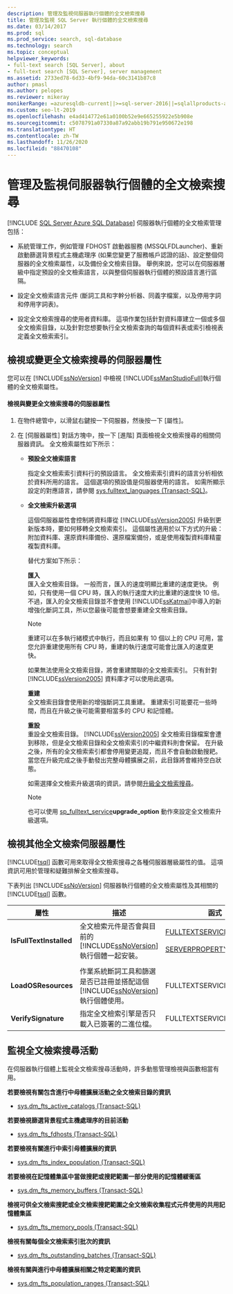```yaml
---
description: 管理及監視伺服器執行個體的全文檢索搜尋
title: 管理及監視 SQL Server 執行個體的全文檢索搜尋
ms.date: 03/14/2017
ms.prod: sql
ms.prod_service: search, sql-database
ms.technology: search
ms.topic: conceptual
helpviewer_keywords:
- full-text search [SQL Server], about
- full-text search [SQL Server], server management
ms.assetid: 2733ed78-6d33-4bf9-94da-60c3141b87c8
author: pmasl
ms.author: pelopes
ms.reviewer: mikeray
monikerRange: =azuresqldb-current||>=sql-server-2016||=sqlallproducts-allversions||>=sql-server-linux-2017||=azuresqldb-mi-current
ms.custom: seo-lt-2019
ms.openlocfilehash: e4ad414772e61a0100b52e9e665255922e5b908e
ms.sourcegitcommit: c5078791a07330a87a92abb19b791e950672e198
ms.translationtype: HT
ms.contentlocale: zh-TW
ms.lasthandoff: 11/26/2020
ms.locfileid: "88470108"
---
```

# <a name="manage-and-monitor-full-text-search-for-a-server-instance"></a>管理及監視伺服器執行個體的全文檢索搜尋
[!INCLUDE [SQL Server Azure SQL Database](../../includes/applies-to-version/sql-asdb.md)]
  伺服器執行個體的全文檢索管理包括：  
  
-   系統管理工作，例如管理 FDHOST 啟動器服務 (MSSQLFDLauncher)、重新啟動篩選背景程式主機處理序 (如果您變更了服務帳戶認證的話)、設定整個伺服器的全文檢索屬性，以及備份全文檢索目錄。 舉例來說，您可以在伺服器層級中指定預設的全文檢索語言，以與整個伺服器執行個體的預設語言進行區隔。  
  
-   設定全文檢索語言元件 (斷詞工具和字幹分析器、同義字檔案，以及停用字詞和停用字詞表)。  
  
-   設定全文檢索搜尋的使用者資料庫。 這項作業包括針對資料庫建立一個或多個全文檢索目錄，以及針對您想要執行全文檢索查詢的每個資料表或索引檢視表定義全文檢索索引。  
  
##  <a name="viewing-or-changing-server-properties-for-full-text-search"></a><a name="props"></a> 檢視或變更全文檢索搜尋的伺服器屬性  
 您可以在 [!INCLUDE[ssNoVersion](../../includes/ssnoversion-md.md)] 中檢視 [!INCLUDE[ssManStudioFull](../../includes/ssmanstudiofull-md.md)]執行個體的全文檢索屬性。  
  
#### <a name="to-view-and-change-server-properties-for-full-text-search"></a>檢視與變更全文檢索搜尋的伺服器屬性  
  
1.  在物件總管中，以滑鼠右鍵按一下伺服器，然後按一下 [屬性]。  
  
2.  在 [伺服器屬性] 對話方塊中，按一下 [進階] 頁面檢視全文檢索搜尋的相關伺服器資訊。 全文檢索屬性如下所示：  

    -   **預設全文檢索語言**  
  
         指定全文檢索索引資料行的預設語言。 全文檢索索引資料的語言分析相依於資料所用的語言。 這個選項的預設值是伺服器使用的語言。 如需所顯示設定的對應語言，請參閱 [sys.fulltext_languages &#40;Transact-SQL&#41;](../../relational-databases/system-catalog-views/sys-fulltext-languages-transact-sql.md)。  
  
    -   **全文檢索升級選項**  
  
         這個伺服器屬性會控制將資料庫從 [!INCLUDE[ssVersion2005](../../includes/ssversion2005-md.md)] 升級到更新版本時，要如何移轉全文檢索索引。 這個屬性適用於以下方式的升級：附加資料庫、還原資料庫備份、還原檔案備份，或是使用複製資料庫精靈複製資料庫。  
  
         替代方案如下所示：  
  
         **匯入**  
         匯入全文檢索目錄。 一般而言，匯入的速度明顯比重建的速度更快。 例如，只有使用一個 CPU 時，匯入的執行速度大約比重建的速度快 10 倍。 不過，匯入的全文檢索目錄並不會使用 [!INCLUDE[ssKatmai](../../includes/sskatmai-md.md)]中導入的新增強化斷詞工具，所以您最後可能會想要重建全文檢索目錄。  
  
        > [!NOTE]  
        >  重建可以在多執行緒模式中執行，而且如果有 10 個以上的 CPU 可用，當您允許重建使用所有 CPU 時，重建的執行速度可能會比匯入的速度更快。  
  
         如果無法使用全文檢索目錄，將會重建關聯的全文檢索索引。 只有針對 [!INCLUDE[ssVersion2005](../../includes/ssversion2005-md.md)] 資料庫才可以使用此選項。  
  
         **重建**  
         全文檢索目錄會使用新的增強斷詞工具重建。 重建索引可能要花一些時間，而且在升級之後可能需要相當多的 CPU 和記憶體。  
  
         **重設**  
         重設全文檢索目錄。 [!INCLUDE[ssVersion2005](../../includes/ssversion2005-md.md)] 全文檢索目錄檔案會遭到移除，但是全文檢索目錄和全文檢索索引的中繼資料則會保留。 在升級之後，所有的全文檢索索引都會停用變更追蹤，而且不會自動啟動搜耙。 當您在升級完成之後手動發出完整母體擴展之前，此目錄將會維持空白狀態。  
  
         如需選擇全文檢索升級選項的資訊，請參閱[升級全文檢索搜尋](../../relational-databases/search/upgrade-full-text-search.md)。  
  
        > [!NOTE]  
        >  也可以使用 [sp_fulltext_service](../../relational-databases/system-stored-procedures/sp-fulltext-service-transact-sql.md)**upgrade_option** 動作來設定全文檢索升級選項。  
  
##  <a name="viewing-additional-full-text-server-properties"></a><a name="metadata"></a> 檢視其他全文檢索伺服器屬性  
 [!INCLUDE[tsql](../../includes/tsql-md.md)] 函數可用來取得全文檢索搜尋之各種伺服器層級屬性的值。 這項資訊可用於管理和疑難排解全文檢索搜尋。  
  
 下表列出 [!INCLUDE[ssNoVersion](../../includes/ssnoversion-md.md)] 伺服器執行個體的全文檢索屬性及其相關的 [!INCLUDE[tsql](../../includes/tsql-md.md)] 函數。  
  
|屬性|描述|函式|  
|--------------|-----------------|--------------|  
|**IsFullTextInstalled**|全文檢索元件是否會與目前的 [!INCLUDE[ssNoVersion](../../includes/ssnoversion-md.md)]執行個體一起安裝。|[FULLTEXTSERVICEPROPERTY](../../t-sql/functions/fulltextserviceproperty-transact-sql.md)<br /><br /> [SERVERPROPERTY](../../t-sql/functions/serverproperty-transact-sql.md)|  
||||  
|**LoadOSResources**|作業系統斷詞工具和篩選是否已註冊並搭配這個 [!INCLUDE[ssNoVersion](../../includes/ssnoversion-md.md)]執行個體使用。|FULLTEXTSERVICEPROPERTY|  
|**VerifySignature**|指定全文檢索引擎是否只載入已簽署的二進位檔。|FULLTEXTSERVICEPROPERTY|  
  
##  <a name="monitoring-full-text-search-activity"></a><a name="monitor"></a> 監視全文檢索搜尋活動  
 在伺服器執行個體上監視全文檢索搜尋活動時，許多動態管理檢視與函數相當有用。  
  
 **若要檢視有關包含進行中母體擴展活動之全文檢索目錄的資訊**  
  
-   [sys.dm_fts_active_catalogs &#40;Transact-SQL&#41;](../../relational-databases/system-dynamic-management-views/sys-dm-fts-active-catalogs-transact-sql.md)  
  
 **若要檢視篩選背景程式主機處理序的目前活動**  
  
-   [sys.dm_fts_fdhosts &#40;Transact-SQL&#41;](../../relational-databases/system-dynamic-management-views/sys-dm-fts-fdhosts-transact-sql.md)  
  
 **若要檢視有關進行中索引母體擴展的資訊**  
  
-   [sys.dm_fts_index_population &#40;Transact-SQL&#41;](../../relational-databases/system-dynamic-management-views/sys-dm-fts-index-population-transact-sql.md)  
  
 **若要檢視在記憶體集區中當做搜耙或搜耙範圍一部分使用的記憶體緩衝區**  
  
-   [sys.dm_fts_memory_buffers &#40;Transact-SQL&#41;](../../relational-databases/system-dynamic-management-views/sys-dm-fts-memory-buffers-transact-sql.md)  
  
 **檢視可供全文檢索搜耙或全文檢索搜耙範圍之全文檢索收集程式元件使用的共用記憶體集區**  
  
-   [sys.dm_fts_memory_pools &#40;Transact-SQL&#41;](../../relational-databases/system-dynamic-management-views/sys-dm-fts-memory-pools-transact-sql.md)  
  
 **檢視有關每個全文檢索索引批次的資訊**  
  
-   [sys.dm_fts_outstanding_batches &#40;Transact-SQL&#41;](../../relational-databases/system-dynamic-management-views/sys-dm-fts-outstanding-batches-transact-sql.md)  
  
 **檢視有關與進行中母體擴展相關之特定範圍的資訊**  
  
-   [sys.dm_fts_population_ranges &#40;Transact-SQL&#41;](../../relational-databases/system-dynamic-management-views/sys-dm-fts-population-ranges-transact-sql.md)  
  
  
